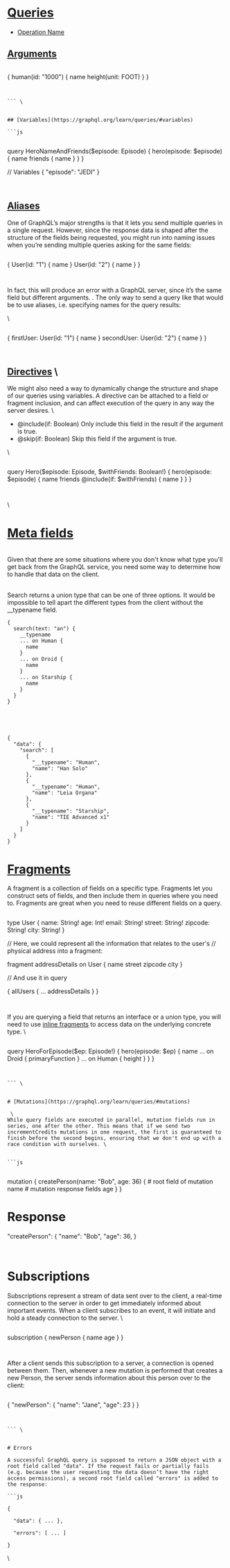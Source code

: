 
# [Queries](https://graphql.org/learn/queries/)



* [Operation Name](https://graphql.org/learn/queries/#operation-name)

## [Arguments](https://graphql.org/learn/queries/#arguments)

```js


```
{
  human(id: "1000") {
    name
    height(unit: FOOT)
  }
}
```


``` \


## [Variables](https://graphql.org/learn/queries/#variables)

```js


```
query HeroNameAndFriends($episode: Episode) {
  hero(episode: $episode) {
    name
    friends {
      name
    }
  }
}

// Variables
{
  "episode": "JEDI"
}
```


```

## [Aliases](https://graphql.org/learn/queries/#aliases)

One of GraphQL’s major strengths is that it lets you send multiple queries in a single request. However, since the response data is shaped after the structure of the fields being requested, you might run into naming issues when you’re sending multiple queries asking for the same fields:

```js


```
{
  User(id: "1") {
    name
  }
  User(id: "2") {
    name
  }
}
```


```

In fact, this will produce an error with a GraphQL server, since it’s the same field but different arguments. . The only way to send a query like that would be to use aliases, i.e. specifying names for the query results:

 \
```js


```
{
  firstUser: User(id: "1") {
    name
  }
  secondUser: User(id: "2") {
    name
  }
}
```


```

## [Directives](https://graphql.org/learn/queries/#directives) \


We might also need a way to dynamically change the structure and shape of our queries using variables. A directive can be attached to a field or fragment inclusion, and can affect execution of the query in any way the server desires.  \




* @include(if: Boolean) Only include this field in the result if the argument is true.
* @skip(if: Boolean) Skip this field if the argument is true.

 \
```js


```
query Hero($episode: Episode, $withFriends: Boolean!) {
  hero(episode: $episode) {
    name
    friends @include(if: $withFriends) {
      name
    }
  }
}
```


```

 \
# [Meta fields](https://graphql.org/learn/queries/#meta-fields)

 \
Given that there are some situations where you don't know what type you'll get back from the GraphQL service, you need some way to determine how to handle that data on the client. 

 \
Search returns a union type that can be one of three options. It would be impossible to tell apart the different types from the client without the __typename field.


```
{
  search(text: "an") {
    __typename
    ... on Human {
      name
    }
    ... on Droid {
      name
    }
    ... on Starship {
      name
    }
  }
}





{
  "data": {
    "search": [
      {
        "__typename": "Human",
        "name": "Han Solo"
      },
      {
        "__typename": "Human",
        "name": "Leia Organa"
      },
      {
        "__typename": "Starship",
        "name": "TIE Advanced x1"
      }
    ]
  }
}
```


# [Fragments](https://graphql.org/learn/queries/#fragments)

A fragment is a collection of fields on a specific type. Fragments let you construct sets of fields, and then include them in queries where you need to. Fragments are great when you need to reuse different fields on a query.

```js


```
type User {
  name: String!
  age: Int!
  email: String!
  street: String!
  zipcode: String!
  city: String!
}

// Here, we could represent all the information that relates to the user's // physical address into a fragment:

fragment addressDetails on User {
  name
  street
  zipcode
  city
}

// And use it in query

{
  allUsers {
    ... addressDetails
  }
}
```


```

If you are querying a field that returns an interface or a union type, you will need to use [inline fragments](https://graphql.org/learn/queries/#inline-fragments) to access data on the underlying concrete type.  \


```js


```
query HeroForEpisode($ep: Episode!) {
  hero(episode: $ep) {
    name
    ... on Droid {
      primaryFunction
    }
    ... on Human {
      height
    }
  }
}
```


``` \


# [Mutations](https://graphql.org/learn/queries/#mutations)

 \
While query fields are executed in parallel, mutation fields run in series, one after the other. This means that if we send two incrementCredits mutations in one request, the first is guaranteed to finish before the second begins, ensuring that we don't end up with a race condition with ourselves. \


```js


```
mutation {
  createPerson(name: "Bob", age: 36) { # root field of mutation
    name # mutation response fields
    age
  }
}

# Response
"createPerson": {
  "name": "Bob",
  "age": 36,
}
```


```

# Subscriptions

Subscriptions represent a stream of data sent over to the client,  a real-time connection to the server in order to get immediately informed about important events. When a client subscribes to an event, it will initiate and hold a steady connection to the server.  \


```js


```
subscription {
  newPerson {
    name
    age
  }
}
```


```

After a client sends this subscription to a server, a connection is opened between them. Then, whenever a new mutation is performed that creates a new Person, the server sends information about this person over to the client:

```js


```
{
  "newPerson": {
    "name": "Jane",
    "age": 23
  }
}
```


``` \


# Errors

A successful GraphQL query is supposed to return a JSON object with a root field called "data". If the request fails or partially fails (e.g. because the user requesting the data doesn’t have the right access permissions), a second root field called "errors" is added to the response:

```js

{

  "data": { ... },

  "errors": [ ... ]

}

```

 \


